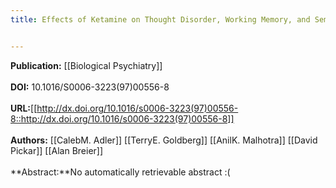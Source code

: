 ```yaml
---
title: Effects of Ketamine on Thought Disorder, Working Memory, and Semantic Memory in Healthy Volunteers


---
```


**Publication:** [[Biological Psychiatry]]<br><br>**DOI:** 10.1016/S0006-3223(97)00556-8                                    
<br>**URL:**[[http://dx.doi.org/10.1016/s0006-3223(97)00556-8::http://dx.doi.org/10.1016/s0006-3223(97)00556-8]]<br><br>**Authors:** [[CalebM. Adler]] [[TerryE. Goldberg]] [[AnilK. Malhotra]] [[David Pickar]] [[Alan Breier]] <br><br>**Abstract:**No automatically retrievable abstract :(


